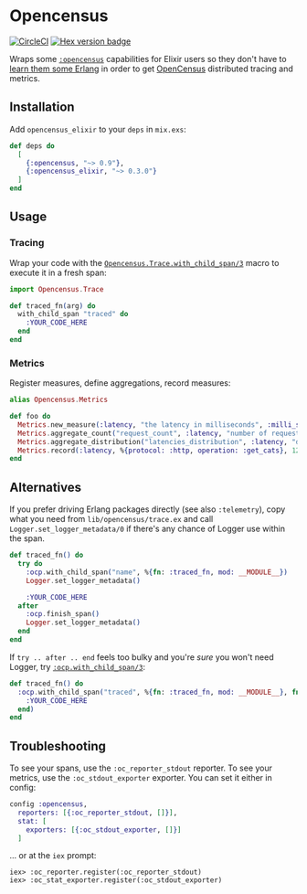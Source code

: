 # Opencensus

[![CircleCI](https://circleci.com/gh/opencensus-beam/opencensus_elixir.svg?style=svg)](https://circleci.com/gh/opencensus-beam/opencensus_elixir)
[![Hex version badge](https://img.shields.io/hexpm/v/opencensus_elixir.svg)](https://hex.pm/packages/opencensus_elixir)

Wraps some [`:opencensus`][:opencensus] capabilities for Elixir users so
they don't have to [learn them some Erlang][lyse] in order to get
[OpenCensus] distributed tracing and metrics.

[opencensus]: http://opencensus.io
[:opencensus]: https://hex.pm/packages/opencensus
[lyse]: https://learnyousomeerlang.com

## Installation

Add `opencensus_elixir` to your `deps` in `mix.exs`:

```elixir
def deps do
  [
    {:opencensus, "~> 0.9"},
    {:opencensus_elixir, "~> 0.3.0"}
  ]
end
```

## Usage
### Tracing

Wrap your code with the
[`Opencensus.Trace.with_child_span/3`][oce-with_child_span-3] macro to
execute it in a fresh span:

```elixir
import Opencensus.Trace

def traced_fn(arg) do
  with_child_span "traced" do
    :YOUR_CODE_HERE
  end
end
```

### Metrics

Register measures, define aggregations, record measures:
```elixir
alias Opencensus.Metrics

def foo do
  Metrics.new_measure(:latency, "the latency in milliseconds", :milli_seconds)
  Metrics.aggregate_count("request_count", :latency, "number of requests", [:protocol, :operation])
  Metrics.aggregate_distribution("latencies_distribution", :latency, "distribution of latencies", [:protocol, :operation], [10, 50, 100, 500])
  Metrics.record(:latency, %{protocol: :http, operation: :get_cats}, 121.2)
end
```

## Alternatives

If you prefer driving Erlang packages directly (see also `:telemetry`), copy
what you need from `lib/opencensus/trace.ex` and call
`Logger.set_logger_metadata/0` if there's any chance of Logger use within
the span.

```elixir
def traced_fn() do
  try do
    :ocp.with_child_span("name", %{fn: :traced_fn, mod: __MODULE__})
    Logger.set_logger_metadata()

    :YOUR_CODE_HERE
  after
    :ocp.finish_span()
    Logger.set_logger_metadata()
  end
end
```

If `try .. after .. end` feels too bulky and you're _sure_ you won't need
Logger, try [`:ocp.with_child_span/3`][ocp-with_child_span-3]:

```elixir
def traced_fn() do
  :ocp.with_child_span("traced", %{fn: :traced_fn, mod: __MODULE__}, fn () ->
    :YOUR_CODE_HERE
  end)
end
```

## Troubleshooting

To see your spans, use the `:oc_reporter_stdout` reporter. To see your metrics, use the `:oc_stdout_exporter` exporter.
You can set it either in config:

```elixir
config :opencensus,
  reporters: [{:oc_reporter_stdout, []}],
  stat: [
    exporters: [{:oc_stdout_exporter, []}]
  ]
```

... or at the `iex` prompt:

```plain
iex> :oc_reporter.register(:oc_reporter_stdout)
iex> :oc_stat_exporter.register(:oc_stdout_exporter)
```

[oce-with_child_span-3]: https://hexdocs.pm/opencensus_elixir/Opencensus.Trace.html#with_child_span/3
[ocp-with_child_span-3]: https://hexdocs.pm/opencensus/ocp.html#with_child_span-3
